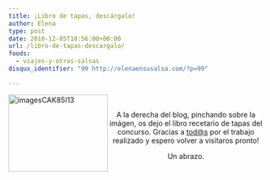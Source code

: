 ```yaml
---
title: ¡Libro de tapas, descárgalo!
author: Elena
type: post
date: 2010-12-05T18:56:00+00:00
url: /libro-de-tapas-descargalo/
foods:
  - viajes-y-otras-salsas
disqus_identifier: "99 http://elenaensusalsa.com/?p=99"

---
```

[<img style="border-right-width: 0px; display: inline; border-top-width: 0px; border-bottom-width: 0px; margin-left: 0px; border-left-width: 0px; margin-right: 0px" title="imagesCAK85I13" border="0" alt="imagesCAK85I13" align="left" src="http://elenaensusalsa.com/wp-content/uploads/2010/12/imagesCAK85I13_thumb-5B3-5D.jpg" width="196" height="152" />][1] 

<p align="center">
  &#160;
</p>

<p align="center">
  A la derecha del blog, pinchando sobre la imágen, os dejo el libro recetario de tapas del concurso. Gracias a <a href="mailto:tod@s">tod@s</a> por el trabajo realizado y espero volver a visitaros pronto!
</p>

<p align="center">
  Un abrazo.
</p>

 [1]: http://elenaensusalsa.com/wp-content/uploads/2010/12/imagesCAK85I13_thumb-5B3-5D.jpg
